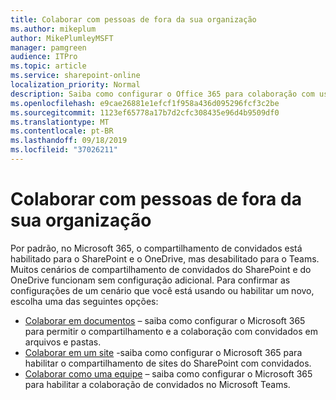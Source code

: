 ```yaml
---
title: Colaborar com pessoas de fora da sua organização
ms.author: mikeplum
author: MikePlumleyMSFT
manager: pamgreen
audience: ITPro
ms.topic: article
ms.service: sharepoint-online
localization_priority: Normal
description: Saiba como configurar o Office 365 para colaboração com usuários convidados.
ms.openlocfilehash: e9cae26881e1efcf1f958a436d095296fcf3c2be
ms.sourcegitcommit: 1123ef65778a17b7d2cfc308435e96d4b9509df0
ms.translationtype: MT
ms.contentlocale: pt-BR
ms.lasthandoff: 09/18/2019
ms.locfileid: "37026211"
---
```

# <a name="collaborating-with-people-outside-your-organization"></a>Colaborar com pessoas de fora da sua organização

Por padrão, no Microsoft 365, o compartilhamento de convidados está habilitado para o SharePoint e o OneDrive, mas desabilitado para o Teams. Muitos cenários de compartilhamento de convidados do SharePoint e do OneDrive funcionam sem configuração adicional. Para confirmar as configurações de um cenário que você está usando ou habilitar um novo, escolha uma das seguintes opções:

- [Colaborar em documentos](collaborate-on-documents.md) – saiba como configurar o Microsoft 365 para permitir o compartilhamento e a colaboração com convidados em arquivos e pastas.
- [Colaborar em um site](collaborate-in-a-site.md) -saiba como configurar o Microsoft 365 para habilitar o compartilhamento de sites do SharePoint com convidados.
- [Colaborar como uma equipe](collaborate-as-a-team.md) – saiba como configurar o Microsoft 365 para habilitar a colaboração de convidados no Microsoft Teams.


